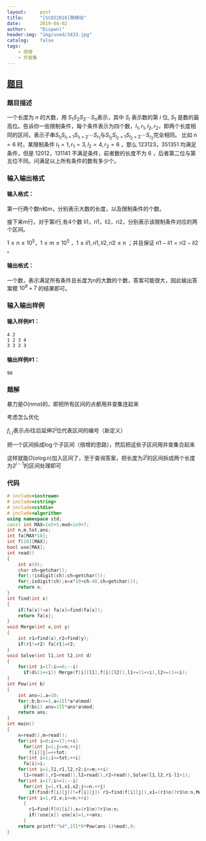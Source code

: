 ```yaml
---
layout:		post
title:		"[SCOI2016]萌萌哒"
date:		2019-04-02
author:		"Dispwnl"
header-img:	"img/used/3433.jpg"
catalog:	false
tags:
    - 倍增
    - 并查集
---
```


## [题目](<https://www.luogu.org/problemnew/show/P3295>)

### 题目描述

一个长度为 $n$ 的大数，用 $S_1S_2S_3 \cdots S_n$表示，其中 $S_i$ 表示数的第 $i$ 位, $S_1$ 是数的最高位。告诉你一些限制条件，每个条件表示为四个数，$l_1,r_1,l_2,r_2$，即两个长度相同的区间，表示子串$S_{l_1}S_{l_1+1}S_{l_1+2} \cdots S_{r_1}$与$S_{l_2}S_{l_2+1}S_{l_2+2} \cdots S_{r_2}$完全相同。
比如 $n=6$ 时，某限制条件 $l_1=1,r_1=3,l_2=4,r_2=6$ ，那么 $123123$，$351351$ 均满足条件，但是 $12012$，$131141$ 不满足条件，前者数的长度不为 $6$ ，后者第二位与第五位不同。问满足以上所有条件的数有多少个。

### 输入输出格式

#### 输入格式：

第一行两个数n和m，分别表示大数的长度，以及限制条件的个数。

接下来m行，对于第i行,有4个数 li1，ri1，li2，ri2，分别表示该限制条件对应的两个区间。

$1\le n\le 10^5$，$1\le m\le 10^5$ ，$1\le li1,ri1,li2,ri2 \le n$ ；并且保证 $ri1-li1=ri2-li2$ 。

#### 输出格式：

一个数，表示满足所有条件且长度为n的大数的个数，答案可能很大，因此输出答案模 $10^9+7$ 的结果即可。

### 输入输出样例

#### 输入样例#1：

```plain
4 2
1 2 3 4
3 3 3 3
```

#### 输出样例#1：

```plain
90
```

### 题解

暴力是$O(nm\alpha)$的，即把所有区间的点都用并查集连起来

考虑怎么优化

$f_{i,j}$表示点$i$往后延伸$2^j$位代表区间的编号（新定义）

把一个区间拆成$\log$个子区间（倍增的思路），然后把这些子区间用并查集合起来

这样就能$O(\alpha\log n)$加入区间了，至于查询答案，把长度为$2^j$的区间拆成两个长度为$2^{j-1}$的区间处理即可

### 代码

```c++
# include<iostream>
# include<cstring>
# include<cstdio>
# include<algorithm>
using namespace std;
const int MAX=1e5+5,mod=1e9+7;
int n,m,tot,ans;
int fa[MAX*18];
int f[18][MAX];
bool use[MAX];
int read()
{
	int x(0);
	char ch=getchar();
	for(;!isdigit(ch);ch=getchar());
	for(;isdigit(ch);x=x*10+ch-48,ch=getchar());
	return x;
}
int find(int x)
{
	if(fa[x]!=x) fa[x]=find(fa[x]);
	return fa[x];
}
void Merge(int x,int y)
{
	int r1=find(x),r2=find(y);
	if(r1!=r2) fa[r1]=r2;
}
void Solve(int l1,int l2,int d)
{
	for(int i=17;i>=0;--i)
	  if(d&(1<<i)) Merge(f[i][l1],f[i][l2]),l1+=(1<<i),l2+=(1<<i);
}
int Pow(int b)
{
	int ans=1,a=10;
	for(;b;b>>=1,a=1ll*a*a%mod)
	  if(b&1) ans=1ll*ans*a%mod;
	return ans;
}
int main()
{
	n=read(),m=read();
	for(int i=0;i<=17;++i)
	  for(int j=1;j<=n;++j)
	    f[i][j]=++tot;
	for(int i=1;i<=tot;++i)
	  fa[i]=i;
	for(int i=1,l1,r1,l2,r2;i<=m;++i)
	  l1=read(),r1=read(),l2=read(),r2=read(),Solve(l1,l2,r1-l1+1);
	for(int i=17;i>=1;--i)
	  for(int j=1,r1,x1,x2;j<=n;++j)
	    if(find(f[i][j])!=f[i][j]) r1=find(f[i][j]),x1=(r1%n)?r1%n:n,Merge(f[i-1][j],f[i-1][x1]),Merge(f[i-1][j+(1<<i-1)],f[i-1][x1+(1<<i-1)]);
	for(int i=1,r1,x;i<=n;++i)
	  {
	  	r1=find(f[0][i]),x=(r1%n)?r1%n:n;
	  	if(!use[x]) use[x]=1,++ans;
	  }
	return printf("%d",1ll*9*Pow(ans-1)%mod),0;
}
```

